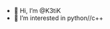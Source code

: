 - 👋 Hi, I’m @K3tiK
- 👀 I’m interested in python//c++

<!---
K3tiK/K3tiK is a ✨ special ✨ repository because its `README.md` (this file) appears on your GitHub profile.
You can click the Preview link to take a look at your changes.
--->
